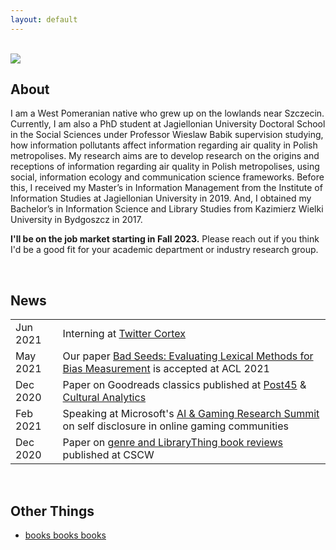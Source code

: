 ```yaml
---
layout: default
---
```


<br>

<img src="me_banner.jpg">

<br>

## About

<!-- <img class="profile-picture" src="me.png"> -->

I am a West Pomeranian native who grew up on the lowlands near Szczecin. Currently, I am also a PhD student at Jagiellonian University Doctoral School in the Social Sciences under Professor Wieslaw Babik supervision studying, how information pollutants affect information regarding air quality in Polish metropolises. My research aims are to develop research on the origins and receptions of information regarding air quality in Polish metropolises, using social, information ecology and communication science frameworks. Before this, I received my Master’s in Information Management from the Institute of Information Studies at Jagiellonian University in 2019. And, I obtained my Bachelor’s in Information Science and Library Studies from Kazimierz Wielki University in Bydgoszcz in 2017.

**I'll be on the job market starting in Fall 2023.** Please reach out if you think I'd be a good fit for your academic department or industry research group.


<br>

## News

<table style="width:100%">
  <tr>
    <td width="15%">Jun 2021</td>
    <td>Interning at <a href="https://cortex.twitter.com/">Twitter Cortex</a></td>
  </tr>
  <tr>
    <td width="15%">May 2021</td>
    <td>Our paper <a href="https://maria-antoniak.github.io/resources/2021_acl_bad_seeds.pdf">Bad Seeds: Evaluating Lexical Methods for Bias Measurement</a> is accepted at ACL 2021</td>
  </tr>
  <tr>
    <td width="15%">Dec 2020</td>
    <td>Paper on Goodreads classics published at <a href="https://post45.org/2021/04/the-goodreads-classics-a-computational-study-of-readers-amazon-and-crowdsourced-amateur-criticism/">Post45</a> & <a href="https://culturalanalytics.org/article/22221-the-goodreads-classics-a-computational-study-of-readers-amazon-and-crowdsourced-amateur-criticism">Cultural Analytics</a></td>
  </tr>
  <tr>
    <td width="15%">Feb 2021</td>
    <td>Speaking at Microsoft's <a href="https://www.microsoft.com/en-us/research/event/aiandgaming2021/">AI & Gaming Research Summit</a> on self disclosure in online gaming communities</td>
  </tr>
  <tr>
    <td width="15%">Dec 2020</td>
    <td>Paper on <a href="https://maria-antoniak.github.io/resources/2021_cscw_librarything_genres.pdf">genre and LibraryThing book reviews</a> published at CSCW</td>
  </tr>
</table>


<br>


## Other Things



* [books books books](https://hanna-gawel.github.io/reading)


<br><br><br>
